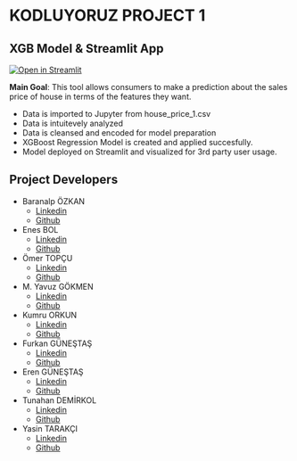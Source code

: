 # KODLUYORUZ PROJECT 1

## XGB Model & Streamlit App
[![Open in Streamlit](https://static.streamlit.io/badges/streamlit_badge_black_white.svg)](https://share.streamlit.io/enesbol/streamlitrepo/main/HousePrice.py)

**Main Goal**: This tool allows consumers to make a prediction about the sales price of house in terms of the features they want. 

- Data is imported to Jupyter from house_price_1.csv
- Data is intuitevely analyzed
- Data is cleansed and encoded for model preparation
- XGBoost Regression Model is created and applied succesfully.
- Model deployed on Streamlit and visualized for 3rd party user usage.


## Project Developers

- Baranalp ÖZKAN
  - [Linkedin](https://www.linkedin.com/in/baranalpozkan/)
  - [Github](https://github.com/baranalpozkan)
- Enes BOL
  - [Linkedin](https://www.linkedin.com/in/enesbol/)
  - [Github](https://github.com/enesbol)
- Ömer TOPÇU
  - [Linkedin](https://www.linkedin.com/in/drot/)
  - [Github](https://github.com/dromertopcu)
- M. Yavuz GÖKMEN
  - [Linkedin](https://www.linkedin.com/in/myavuzgokmen/)
  - [Github](https://github.com/AbyssWatcher-17)
- Kumru ORKUN
  - [Linkedin](https://www.linkedin.com/in/kumru-orkun-30848b198/)
  - [Github](https://github.com/kumruo)
- Furkan GÜNEŞTAŞ
  - [Linkedin](https://www.linkedin.com/in/fgunestas/)
  - [Github](https://github.com/fgunestas)
- Eren GÜNEŞTAŞ
  - [Linkedin](https://www.linkedin.com/in/erengunestas/)
  - [Github](https://github.com/shuharii)
- Tunahan DEMİRKOL
  - [Linkedin](https://www.linkedin.com/in/tunahandemirkol/)
  - [Github](https://github.com/TunahanDemirkol)
- Yasin TARAKÇI
  - [Linkedin](https://www.linkedin.com/in/yasintarakci)
  - [Github](https://github.com/ysntrkc)
